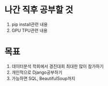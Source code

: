 # 나간 직후 공부할 것
1. pip install관련 내용 
2. GPU TPU관련 내용

# 목표
1. 데이터분석 학회에서 경진대회 최대한 많이 참가하기
2. 개인적으로 Django공부하기
3. 가능하면 SQL, BeautifulSoup까지 
